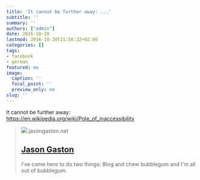 ```yaml
---
title: 'It cannot be further away: ...'
subtitle: ''
summary: ''
authors: ["admin"]
date: 2016-10-20
lastmod: 2016-10-20T21:58:32+02:00
categories: []
tags:
- facebook
- german
featured: no
image:
  caption: ''
  focal_point: ''
  preview_only: no
slug: ''
---
```

It cannot be further away: https://en.wikipedia.org/wiki/Pole_of_inaccessibility﻿
> [![](https://jasongastonnet.files.wordpress.com/2019/01/cropped-286051_2092023375305_5324662_o.jpg?w=200)](http://www.slightlywarped.com/crapfactory/curiosities/2010/lenin_statue_in_antarctica.htm)
> jasongaston.net
> ## [Jason Gaston](http://www.slightlywarped.com/crapfactory/curiosities/2010/lenin_statue_in_antarctica.htm)
>
>I've come here to do two things: Blog and chew bubblegum and I'm all out of bubblegum.


